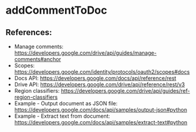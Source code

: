 # addCommentToDoc

## References:
* Manage comments: https://developers.google.com/drive/api/guides/manage-comments#anchor
* Scopes: https://developers.google.com/identity/protocols/oauth2/scopes#docs
* Docs API: https://developers.google.com/docs/api/reference/rest
* Drive API: https://developers.google.com/drive/api/reference/rest/v3
* Region classifiers: https://developers.google.com/drive/api/guides/ref-region-classifiers
* Example - Output document as JSON file: https://developers.google.com/docs/api/samples/output-json#python
* Example - Extract text from document: https://developers.google.com/docs/api/samples/extract-text#python